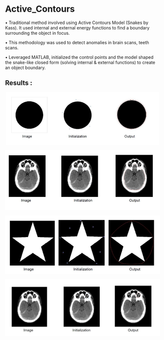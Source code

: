 # Active_Contours

• Traditional method involved using Active Contours Model (Snakes by Kass). It used internal and external energy functions to find a boundary surrounding the object in focus. 

• This methodology was used to detect anomalies in brain scans, teeth scans.

• Leveraged MATLAB, initialized the control points and the model shaped the snake-like closed form (solving internal & external functions) to create an object boundary.

## Results :

<p align="center">
  <img width=500 src="/images/res1.JPG">
</p>


<p align="center">
  <img src="/images/res2.JPG">
</p>


<p align="center">
  <img src="/images/res3.JPG">
</p>

<p align="center">
  <img src="/images/res4.JPG">
</p>
